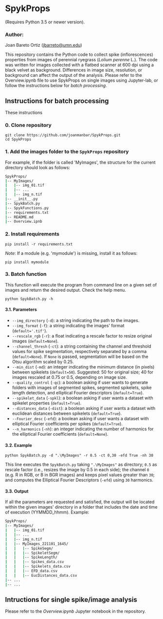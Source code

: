 # SpykProps
(Requires Python 3.5 or newer version).

### Author:
Joan Bareto Ortiz (jbarreto@umn.edu)

This repository contains the Python code to collect spike (inflorescences) properties from images of perennial ryegrass (_Lolium perenne_ L.). The code was written for images collected with a flatbed scanner at 600 dpi using a black velvet as background. Differences in image size, resolution, or background can affect the output of the analysis. Please refer to the Overview.ipynb file to use SpykProps on single images using Jupyter-lab, or follow the instructions below for *batch processing*.

## Instructions for batch processing
These instructions

### 0. Clone repository
```
git clone https://github.com/joanmanbar/SpykProps.git
cd SpykProps
```

### 1. Add the images folder to the `SpykProps` repository
For example, if the folder is called 'MyImages', the structure for the current directory should look as follows:

```bash
SpykProps/
|-- MyImages/
|   |-- img_01.tif
|   |-- ...
|   |-- img_n.tif
|-- __init__.py
|-- SpykBatch.py
|-- SpykFunctions.py
|-- requirements.txt  
|-- README.md
|-- Overview.ipnb
```

### 2. Install requirements
```
pip install -r requirements.txt
```
*Note*: If a module (e.g. 'mymodule') is missing, install it as follows:

```
pip install mymodule
```

### 3. Batch function
This function will execute the program from command line on a given set of images and return the desired output. Check the help menu.
```
python SpykBatch.py -h
```

#### 3.1. Parameters

- `--img_directory` (`-d`): a string indicating the path to the images.
- `--img_format` (`-f`): a string indicating the images' format (`default='.tif'`).
- `--rescale_rgb` (`-r`): a float indicating a rescale factor to resize original images (`default=None`).
- `--channel_thresh` (`-ct`): a string containing the channel and threshold values for spike segmentation, respectively separated by a comma (`default=None`). If `None` is passed, segmentation will be based on the Otsu algorithm scaled by 0.25.
- `--min_dist` (`-md`): an integer indicating the minimum distance (in pixels) between spikelets (`default=50`). Suggested: 50 for original size; 40 for images rescaled at 0.75 or 0.5, depending on image size.
- `--quality_control` (`-qc`): a boolean asking if user wants to generate folders with images of segmented spikes, segmented spikelets, spike length detection, and elliptical Fourier descriptors (`default=True`).
- `--spikelet_data` (`-spkl`): a boolean asking if user wants a dataset with spikelet properties (`default=True`).
- `--distances_data` (`-dist`): a boolean asking if user wants a dataset with euclidean distances between spikelets (`default=True`).
- `--Fourier_desc` (`-efd`): a boolean asking if user wants a dataset with elliptical Fourier coefficients per spikes (`default=True`).
- `--n_harmonics` (`-nh`): an integer indicating the number of harmonics for the elliptical Fourier coefficients (`default=None`).

#### 3.2. Example
```
python SpykBatch.py -d ".\MyImages" -r 0.5 -ct 0,30 -efd True -nh 30
```

This line executes the `SpykBatch.py` taking `".\MyImages"` as directory; `0.5` as rescale factor (i.e., resizes the image by 0.5 in each side); the channel `0` (e.g. R in RGB, or B in BGR images) and keeps pixel values greater than `30`; and computes the Elliptical Fourier Descriptors (`-efd`) using `30` harmonics.

#### 3.3. Output
If all the parameters are requested and satisfied, the output will be located within the given images' directory in a folder that includes the date and time of execution (YYMMDD_hhmm). Example:

```bash
SpykProps/
|-- MyImages/
|   |-- img_01.tif
|   |-- ...
|   |-- img_n.tif
|   |-- MyImages_221101_1645/
|   |   |-- SpikeSegm/
|   |   |-- SpikeletSegm/
|   |   |-- SpikeLength/
|   |   |-- Spikes_data.csv
|   |   |-- Spikelets_data.csv
|   |   |-- EFD_data.csv
|   |   |-- EucDistances_data.csv
|-- ...
|-- ...
```

## Intructions for single spike/image analysis
Please refer to the *Overview.ipynb* Jupyter notebook in the repository.
